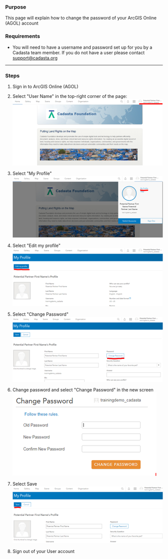 ### Purpose

This page will explain how to change the password of your ArcGIS Online (AGOL) account

### Requirements

* You will need to have a username and password set up for you by a Cadasta team member. If you do not have a user please contact support@cadasta.org

-----

### Steps

1. Sign in to ArcGIS Online (AGOL)
2. Select "User Name" in the top-right corner of the page:
![](imgs/image3.png)
1. Select "My Profile"
![](imgs/image1.png)

1. Select "Edit my profile"
![](imgs/image4.png)

1. Select "Change Password"
![](imgs/image2.png)

1. Change password and select "Change Password" in the new screen
![](imgs/image6.png)

1. Select Save
![](imgs/image5.png)

1. Sign out of your User account
